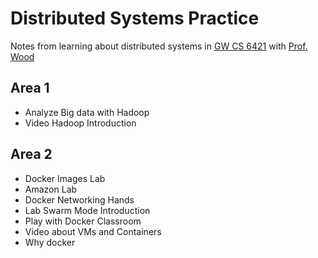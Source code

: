 # Distributed Systems Practice
Notes from learning about distributed systems in [GW CS 6421](https://gwdistsys18.github.io/) with [Prof. Wood](https://faculty.cs.gwu.edu/timwood/)

## Area 1

- Analyze Big data with Hadoop
- Video Hadoop Introduction

## Area 2
- Docker Images Lab
- Amazon Lab
- Docker Networking Hands
- Lab Swarm Mode Introduction
- Play with Docker Classroom
- Video about VMs and Containers
- Why docker
